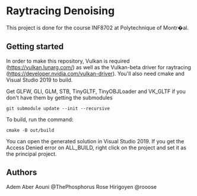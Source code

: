 # Raytracing Denoising

This project is done for the course INF8702 at Polytechnique of Montr�al.

## Getting started

In order to make this repository, Vulkan is required (https://vulkan.lunarg.com/) as well as the Vulkan-beta driver for
raytracing (https://developer.nvidia.com/vulkan-driver). You'll also need cmake and Visual Studio 2019 to build.

Get GLFW, GLI, GLM, STB, TinyGLTF, TinyOBJLoader and VK_GLTF if you don't have them by getting the submodules

`git submodule update --init --recursive`

To build, run the command:

`cmake -B out/build`

You can open the generated solution in Visual Studio 2019. If you get the Access Denied error on ALL_BUILD, right click
on the project and set it as the principal project.

## Authors

Adem Aber Aouni @ThePhosphorus
Rose Hirigoyen @rooose
